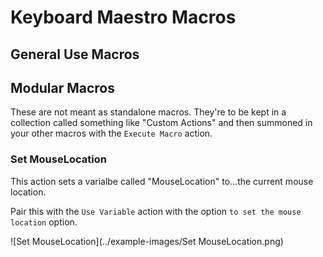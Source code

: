 # Keyboard Maestro Macros



## General Use Macros



## Modular Macros

These are not meant as standalone macros. They're to be kept in a collection called something like "Custom Actions" and then summoned in your other macros with the `Execute Macro` action.

### Set MouseLocation

This action sets a varialbe called "MouseLocation" to...the current mouse location.

Pair this with the `Use Variable` action with the option `to set the mouse location` option.

![Set MouseLocation](../example-images/Set MouseLocation.png)